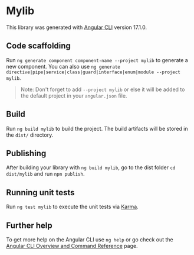 # Mylib

This library was generated with [Angular CLI](https://github.com/angular/angular-cli) version 17.1.0.

## Code scaffolding

Run `ng generate component component-name --project mylib` to generate a new component. You can also use `ng generate directive|pipe|service|class|guard|interface|enum|module --project mylib`.
> Note: Don't forget to add `--project mylib` or else it will be added to the default project in your `angular.json` file. 

## Build

Run `ng build mylib` to build the project. The build artifacts will be stored in the `dist/` directory.

## Publishing

After building your library with `ng build mylib`, go to the dist folder `cd dist/mylib` and run `npm publish`.

## Running unit tests

Run `ng test mylib` to execute the unit tests via [Karma](https://karma-runner.github.io).

## Further help

To get more help on the Angular CLI use `ng help` or go check out the [Angular CLI Overview and Command Reference](https://angular.io/cli) page.
